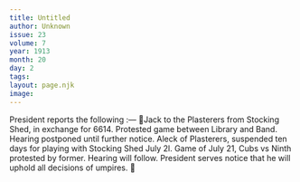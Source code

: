 ```yaml
---
title: Untitled
author: Unknown
issue: 23
volume: 7
year: 1913
month: 20
day: 2
tags:
layout: page.njk
image:
---
```

President reports the following :— Jack to the Plasterers from Stocking Shed, in exchange for 6614. Protested game between Library and Band. Hearing postponed until further notice. Aleck of Plasterers, suspended ten days for playing with Stocking Shed July 2l. Game of July 21, Cubs vs Ninth protested by former. Hearing will follow. President serves notice that he will uphold all decisions of umpires. 

